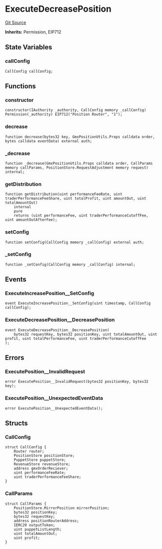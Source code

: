 # ExecuteDecreasePosition
[Git Source](https://github.com/GMX-Blueberry-Club/puppet-contracts/blob/9c0e4bd812e2fadc24247bdb9759d2c34c92a190/src/position/ExecuteDecreasePosition.sol)

**Inherits:**
Permission, EIP712


## State Variables
### callConfig

```solidity
CallConfig callConfig;
```


## Functions
### constructor


```solidity
constructor(IAuthority _authority, CallConfig memory _callConfig) Permission(_authority) EIP712("Position Router", "1");
```

### decrease


```solidity
function decrease(bytes32 key, GmxPositionUtils.Props calldata order, bytes calldata eventData) external auth;
```

### _decrease


```solidity
function _decrease(GmxPositionUtils.Props calldata order, CallParams memory callParams, PositionStore.RequestAdjustment memory request) internal;
```

### getDistribution


```solidity
function getDistribution(uint performanceFeeRate, uint traderPerformanceFeeShare, uint totalProfit, uint amountOut, uint totalAmountOut)
    internal
    pure
    returns (uint performanceFee, uint traderPerformanceCutoffFee, uint amountOutAfterFee);
```

### setConfig


```solidity
function setConfig(CallConfig memory _callConfig) external auth;
```

### _setConfig


```solidity
function _setConfig(CallConfig memory _callConfig) internal;
```

## Events
### ExecuteIncreasePosition__SetConfig

```solidity
event ExecuteIncreasePosition__SetConfig(uint timestamp, CallConfig callConfig);
```

### ExecuteDecreasePosition__DecreasePosition

```solidity
event ExecuteDecreasePosition__DecreasePosition(
    bytes32 requestKey, bytes32 positionKey, uint totalAmountOut, uint profit, uint totalPerformanceFee, uint traderPerformanceCutoffFee
);
```

## Errors
### ExecutePosition__InvalidRequest

```solidity
error ExecutePosition__InvalidRequest(bytes32 positionKey, bytes32 key);
```

### ExecutePosition__UnexpectedEventData

```solidity
error ExecutePosition__UnexpectedEventData();
```

## Structs
### CallConfig

```solidity
struct CallConfig {
    Router router;
    PositionStore positionStore;
    PuppetStore puppetStore;
    RevenueStore revenueStore;
    address gmxOrderReciever;
    uint performanceFeeRate;
    uint traderPerformanceFeeShare;
}
```

### CallParams

```solidity
struct CallParams {
    PositionStore.MirrorPosition mirrorPosition;
    bytes32 positionKey;
    bytes32 requestKey;
    address positionRouterAddress;
    IERC20 outputToken;
    uint puppetListLength;
    uint totalAmountOut;
    uint profit;
}
```

